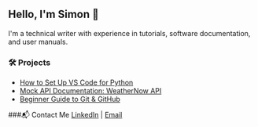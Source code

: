 ## Hello, I'm Simon 👋
I'm a technical writer with experience in tutorials, software documentation, and user manuals.

### 🛠 Projects
- [How to Set Up VS Code for Python](link)
- [Mock API Documentation: WeatherNow API](link)
- [Beginner Guide to Git & GitHub](link)

###📬 Contact Me
[LinkedIn](your-link) | [Email](simonpotenxial@gmail.com)
